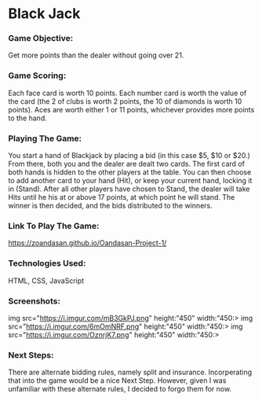 # Black Jack

### Game Objective:
Get more points than the dealer without going over 21.

### Game Scoring:
Each face card is worth 10 points. Each number card is worth the value of the card (the 2 of clubs is worth 2 points, the 10 of diamonds is worth 10 points). Aces are worth either 1 or 11 points, whichever provides more points to the hand.

### Playing The Game:
You start a hand of Blackjack by placing a bid (in this case $5, $10 or $20.) From there, both you and the dealer are dealt two cards. The first card of both hands is hidden to the other players at the table. You can then choose to add another card to your hand (Hit), or keep your current hand, locking it in (Stand). After all other players have chosen to Stand, the dealer will take Hits until he his at or above 17 points, at which point he will stand. The winner is then decided, and the bids distributed to the winners.

### Link To Play The Game:
https://zoandasan.github.io/Oandasan-Project-1/

### Technologies Used:
HTML, CSS, JavaScript

### Screenshots:
img src="https://i.imgur.com/mB3GkPJ.png" height:"450" width:"450:>
img src="https://i.imgur.com/6mOmNRF.png" height:"450" width:"450:>
img src="https://i.imgur.com/OznrjK7.png" height:"450" width:"450:>


### Next Steps:
There are alternate bidding rules, namely split and insurance. Incorperating that into the game would be a nice Next Step. However, given I was unfamiliar with these alternate rules, I decided to forgo them for now.

